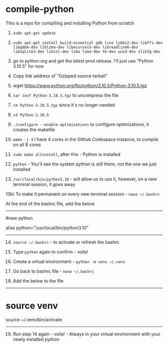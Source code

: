 # compile-python
This is a repo for compilling and installing Python from scratch


1) `sudo apt-get update`

2) `sudo apt-get install build-essential gdb lcov libbz2-dev libffi-dev libgdbm-dev liblzma-dev libncurses5-dev libreadline6-dev libsqlite3-dev libssl-dev lzma lzma-dev tk-dev uuid-dev zlib1g-dev`

3) go to python.org and get the latest prod release. I'll just use "Python 3.10.5" for now

4) Copy link address of "Gzipped source tarball"

5) wget https://www.python.org/ftp/python/3.10.5/Python-3.10.5.tgz

6) `tar zxvf Python-3.10.5.tgz` to uncompress the file

7) `rm Python-3.10.5.tgz` since it's no longer needed

8) `cd Python-3.10.5`

9) `./configure --enable-optimizations` to configure optimizations, it creates the makefile

10) `make -j 4` I have 4 cores in the Github Codespace instance, to compile on all 8 cores

11) `sudo make altinstall`, after this - Python is installed

12) `python` - You'll see the system python is still there, not the one we just installed

13) `/usr/local/bin/python3.10` - will allow us to use it, however, on a new terminal session, it goes away

13b) To make it permanent on every new terminal session - `nano ~/.bashrc`

At the end of the bashrc file, add the below 

--------------------------------

#new python

alias python="/usr/local/bin/python3.10"

--------------------------------

14) `source ~/.bashrc` - to activate or refresh the bashrc

15) Type `python` again to confirm - voila!



16) Create a virtual environment - `python -m venv ~/.venv`

17) Go back to bashrc file - `nano ~/.bashrc`

18) Add the below to the file 

--------------------------------

# source venv

source ~/.venv/bin/activate

--------------------------------

19) Run step 14 again - voila! - Always in your virtual environment with your newly installed python
